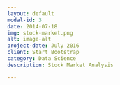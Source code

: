 ```yaml
---
layout: default
modal-id: 3
date: 2014-07-18
img: stock-market.png
alt: image-alt
project-date: July 2016
client: Start Bootstrap
category: Data Science
description: Stock Market Analysis

---
```

